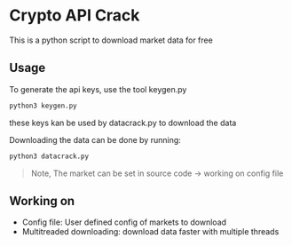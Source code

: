 # Crypto API Crack
This is a python script to download market data for free

## Usage
To generate the api keys, use the tool keygen.py
```python
python3 keygen.py
```
these keys kan be used by datacrack.py to download the data

Downloading the data can be done by running:
```python
python3 datacrack.py
```
> Note, The market can be set in source code -> working on config file

## Working on
- Config file: User defined config of markets to download
- Multitreaded downloading: download data faster with multiple threads

